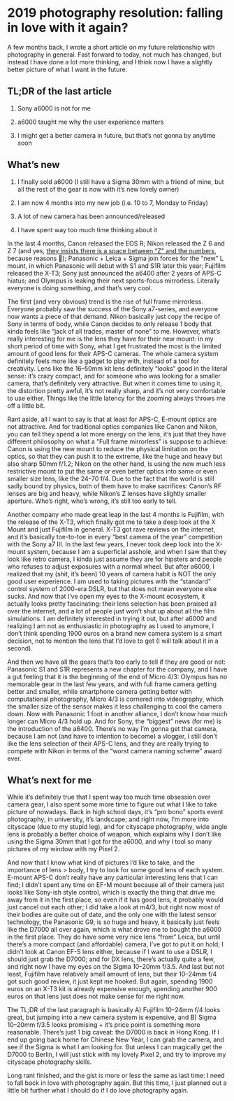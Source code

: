 
# 2019 photography resolution: falling in love with it again?

A few months back, I wrote a short article on my future relationship with photography in general. Fast forward to today, not much has changed, but instead I have done a lot more thinking, and I think now I have a slightly better picture of what I want in the future.

## TL;DR of the last article

1. Sony a6000 is not for me

1. a6000 taught me why the user experience matters

1. I might get a better camera in future, but that’s not gonna by anytime soon

## What’s new

1. I finally sold a6000 (I still have a Sigma 30mm with a friend of mine, but all the rest of the gear is now with it’s new lovely owner)

1. I am now 4 months into my new job (i.e. 10 to 7, Monday to Friday)

1. A lot of new camera has been announced/released

1. I have spent way too much time thinking about it

In the last 4 months, Canon released the EOS R; Nikon released the Z 6 and Z 7 (and yes, [they insists there is a space between “Z” and the numbers](https://petapixel.com/2018/12/15/its-the-nikon-z-6-and-z-7-not-z6-and-z7/), because reasons 🤷); Panasonic + Leica + Sigma join forces for the “new” L mount, in which Panasonic will debut with S1 and S1R later this year; Fujifilm released the X-T3; Sony just announced the a6400 after 2 years of APS-C hiatus; and Olympus is leaking their next sports-focus mirrorless. Literally everyone is doing something, and that’s very cool.

The first (and very obvious) trend is the rise of full frame mirrorless. Everyone probably saw the success of the Sony a7-series, and everyone now wants a piece of that demand. Nikon basically just copy the recipe of Sony in terms of body, while Canon decides to only release 1 body that kinda feels like “jack of all trades, master of none” to me. However, what’s really interesting for me is the lens they have for their new mount: in my short period of time with Sony, what I get frustrated the most is the limited amount of good lens for their APS-C cameras. The whole camera system definitely feels more like a gadget to play with, instead of a tool for creativity. Lens like the 16–50mm kit lens definitely “looks” good in the literal sense: it’s crazy compact, and for someone who was looking for a smaller camera, that’s definitely very attractive. But when it comes time to using it, the distortion pretty awful, it’s not really sharp, and it’s not very comfortable to use either. Things like the little latency for the zooming always throws me off a little bit.

Rant aside, all I want to say is that at least for APS-C, E-mount optics are not attractive. And for traditional optics companies like Canon and Nikon, you can tell they spend a lot more energy on the lens, it’s just that they have different philosophy on what a “Full frame mirrorless” is suppose to achieve: Canon is using the new mount to reduce the physical limitation on the optics, so that they can push it to the extreme, like the huge and heavy but also sharp 50mm f/1.2; Nikon on the other hand, is using the new much less restrictive mount to put the same or even better optics into same or even smaller size lens, like the 24–70 f/4. Due to the fact that the world is still sadly bound by physics, both of them have to make sacrifices: Canon’s RF lenses are big and heavy, while Nikon’s Z lenses have slightly smaller aperture. Who’s right, who’s wrong, it’s still too early to tell.

Another company who made great leap in the last 4 months is Fujifilm, with the release of the X-T3, which finally got me to take a deep look at the X Mount and just Fujifilm in general. X-T3 got rave reviews on the internet, and it’s basically toe-to-toe in every “best camera of the year” competition with the Sony a7 III. In the last few years, I never took deep look into the X-mount system, because I am a superficial asshole, and when I saw that they look like retro camera, I kinda just assume they are for hipsters and people who refuses to adjust exposures with a normal wheel. But after a6000, I realized that my (shit, it’s been) 10 years of camera habit is NOT the only good user experience. I am used to taking pictures with the “standard” control system of 2000-era DSLR, but that does not mean everyone else sucks. And now that I’ve open my eyes to the X-mount ecosystem, it actually looks pretty fascinating: their lens selection has been praised all over the internet, and a lot of people just won’t shut up about all the film simulations. I am definitely interested in trying it out, but after a6000 and realizing I am not as enthusiastic in photography as I used to anymore, I don’t think spending 1900 euros on a brand new camera system is a smart decision, not to mention the lens that I’d love to get (I will talk about it in a second).

And then we have all the gears that’s too early to tell if they are good or not: Panasonic S1 and S1R represents a new chapter for the company, and I have a gut feeling that it is the beginning of the end of Micro 4/3: Olympus has no memorable gear in the last few years, and with full frame camera getting better and smaller, while smartphone camera getting better with computational photography, Micro 4/3 is cornered into videography, which the smaller size of the sensor makes it less challenging to cool the camera down. Now with Panasonic 1 foot in another alliance, I don’t know how much longer can Micro 4/3 hold up. And for Sony, the “biggest” news (for me) is the introduction of the a6400. There’s no way I’m gonna get that camera, because I am not (and have to intention to become) a vlogger, I still don’t like the lens selection of their APS-C lens, and they are really trying to compete with Nikon in terms of the “worst camera naming scheme” award ever.

## What’s next for me

While it’s definitely true that I spent way too much time obsession over camera gear, I also spent some more time to figure out what I like to take picture of nowadays. Back in high school days, it’s “pro bono” sports event photography; in university, it’s landscape; and right now, I’m more into cityscape (due to my stupid leg), and for cityscape photography, wide angle lens is probably a better choice of weapon, which explains why I don’t like using the Sigma 30mm that I got for the a6000, and why I tool so many pictures of my window with my Pixel 2.

And now that I know what kind of pictures I’d like to take, and the importance of lens > body, I try to look for some good lens of each system. E-mount APS-C don’t really have any particular interesting lens that I can find; I didn’t spent any time on EF-M mount because all of their camera just looks like Sony-ish style control, which is exactly the thing that drive me away from it in the first place, so even if it has good lens, it probably would just cancel out each other; I did take a look at m4/3, but right now most of their bodies are quite out of date, and the only one with the latest sensor technology, the Panasonic G9, is so huge and heavy, it basically just feels like the D7000 all over again, which is what drove me to bought the a6000 in the first place. They do have some very nice lens “from” Leica, but until there’s a more compact (and affordable) camera, I’ve got to put it on hold; I didn’t look at Canon EF-S lens either, because if I want to use a DSLR, I should just grab the D7000; and for DX lens, there’s actually quite a few, and right now I have my eyes on the Sigma 10–20mm f/3.5. And last but not least, Fujifilm have relatively small amount of lens, but their 10–24mm f/4 got such good review, it just kept me hooked. But again, spending 1900 euros on an X-T3 kit is already expensive enough, spending another 900 euros on that lens just does not make sense for me right now.

The TL;DR of the last paragraph is basically A) Fujifilm 10–24mm f/4 looks great, but jumping into a new camera system is expensive, and B) Sigma 10–20mm f/3.5 looks promising + it’s price point is something more reasonable. There’s just 1 big caveat: the D7000 is back in Hong Kong. If I end up going back home for Chinese New Year, I can grab the camera, and see if the Sigma is what I am looking for. But unless I can magically get the D7000 to Berlin, I will just stick with my lovely Pixel 2, and try to improve my cityscape photography skills.

Long rant finished, and the gist is more or less the same as last time: I need to fall back in love with photography again. But this time, I just planned out a little bit further what I should do if I do love photography again.
